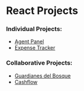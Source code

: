 # React Projects

### Individual Projects:
* [Agent Panel](https://favianl.github.io/agent-panel-demo/#/dashboard)
* [Expense Tracker](https://favianl.github.io/expense-tracker/)

### Collaborative Projects:
* [Guardianes del Bosque](https://guardianesdelbosque.vercel.app/)
* [Cashflow](https://deploy-one-ruddy.vercel.app/)
